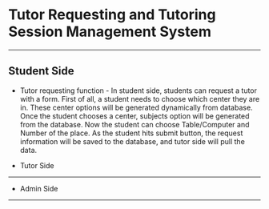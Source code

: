 # Tutor Requesting and Tutoring Session Management System
---
## Student Side
- Tutor requesting function - In student side, students can request a tutor with a form. First of all, a student needs to choose which center they are in. These center options will be generated dynamically from database. Once the student chooses a center, subjects option will be generated from the database. Now the student can choose Table/Computer and Number of the place. As the student hits submit button, the request information will be saved to the database, and tutor side will pull the data. 

- Tutor Side
---
- Admin Side
---
